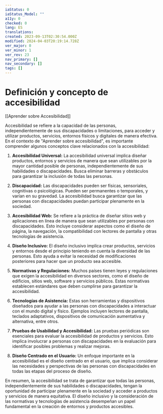 ```yaml
---
iaStatus: 0
iaStatus_Model: ""
a11y: 0
checked: 0
lang: ES
translations: 
created: 2023-09-13T02:30:54.000Z
modified: 2024-04-03T20:19:14.728Z
ver_major: 0
ver_minor: 1
ver_rev: 23
nav_primary: []
nav_secondary: []
tags: []
---
```

# Definición y concepto de accesibilidad

[[Aprender sobre Accesibilidad]]

Accesibilidad se refiere a la capacidad de las personas, independientemente de sus discapacidades o limitaciones, para acceder y utilizar productos, servicios, entornos físicos y digitales de manera efectiva. En el contexto de "Aprender sobre accesibilidad", es importante comprender algunos conceptos clave relacionados con la accesibilidad:

1. **Accesibilidad Universal:** La accesibilidad universal implica diseñar productos, entornos y servicios de manera que sean utilizables por la mayor cantidad posible de personas, independientemente de sus habilidades o discapacidades. Busca eliminar barreras y obstáculos para garantizar la inclusión de todas las personas.
    
2. **Discapacidad:** Las discapacidades pueden ser físicas, sensoriales, cognitivas o psicológicas. Pueden ser permanentes o temporales, y varían en su gravedad. La accesibilidad busca garantizar que las personas con discapacidades puedan participar plenamente en la sociedad.
    
3. **Accesibilidad Web:** Se refiere a la práctica de diseñar sitios web y aplicaciones en línea de manera que sean utilizables por personas con discapacidades. Esto incluye considerar aspectos como el diseño de página, la navegación, la compatibilidad con lectores de pantalla y otras tecnologías de asistencia.
    
4. **Diseño Inclusivo:** El diseño inclusivo implica crear productos, servicios y entornos desde el principio teniendo en cuenta la diversidad de las personas. Esto ayuda a evitar la necesidad de modificaciones posteriores para hacer que un producto sea accesible.
    
5. **Normativas y Regulaciones:** Muchos países tienen leyes y regulaciones que exigen la accesibilidad en diversos sectores, como el diseño de edificios, sitios web, software y servicios públicos. Estas normativas establecen estándares que deben cumplirse para garantizar la accesibilidad.
    
6. **Tecnologías de Asistencia:** Estas son herramientas y dispositivos diseñados para ayudar a las personas con discapacidades a interactuar con el mundo digital y físico. Ejemplos incluyen lectores de pantalla, teclados adaptativos, dispositivos de comunicación aumentativa y alternativa, entre otros.
    
7. **Pruebas de Usabilidad y Accesibilidad:** Las pruebas periódicas son esenciales para evaluar la accesibilidad de productos y servicios. Esto implica involucrar a personas con discapacidades en la evaluación para identificar posibles problemas y realizar mejoras.
    
8. **Diseño Centrado en el Usuario:** Un enfoque importante en la accesibilidad es el diseño centrado en el usuario, que implica considerar las necesidades y perspectivas de las personas con discapacidades en todas las etapas del proceso de diseño.
    

En resumen, la accesibilidad se trata de garantizar que todas las personas, independientemente de sus habilidades o discapacidades, tengan la oportunidad de participar plenamente en la sociedad y acceder a productos y servicios de manera equitativa. El diseño inclusivo y la consideración de las normativas y tecnologías de asistencia desempeñan un papel fundamental en la creación de entornos y productos accesibles.